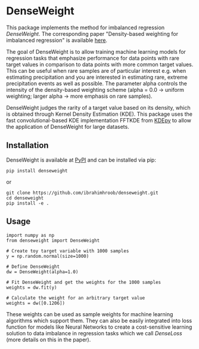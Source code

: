 # DenseWeight

This package implements the method for imbalanced regression *DenseWeight*. The corresponding paper "Density-based weighting for imbalanced regression" is available [here](https://dx.doi.org/10.1007/s10994-021-06023-5).

The goal of DenseWeight is to allow training machine learning models for regression tasks that emphasize performance for data points with rare target values in comparison to data points with more common target values. This can be useful when rare samples are of particular interest e.g. when estimating precipitation and you are interested in estimating rare, extreme precipitation events as well as possible. The parameter alpha controls the intensity of the density-based weighting scheme (alpha = 0.0 -> uniform weighting; larger alpha -> more emphasis on rare samples).

DenseWeight judges the rarity of a target value based on its density, which is obtained through Kernel Density Estimation (KDE). This package uses the fast convolutional-based KDE implementation FFTKDE from [KDEpy](https://github.com/tommyod/KDEpy) to allow the application of DenseWeight for large datasets.

## Installation

DenseWeight is available at [PyPI](https://pypi.org/project/denseweight/) and can be installed via pip:

```
pip install denseweight
```

or

```
git clone https://github.com/ibrahimhroob/denseweight.git
cd denseweight
pip install -e .
```


## Usage

```
import numpy as np
from denseweight import DenseWeight

# Create toy target variable with 1000 samples
y = np.random.normal(size=1000)

# Define DenseWeight
dw = DenseWeight(alpha=1.0)

# Fit DenseWeight and get the weights for the 1000 samples
weights = dw.fit(y)

# Calculate the weight for an arbitrary target value
weights = dw([0.1206])
```

These weights can be used as sample weights for machine learning algorithms which support them. They can also be easily integrated into loss function for models like Neural Networks to create a cost-sensitive learning solution to data imbalance in regression tasks which we call *DenseLoss* (more details on this in the paper).
